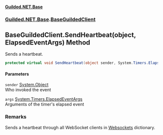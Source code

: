 
#### [Guilded.NET.Base](Guilded_NET_Base 'Guilded_NET_Base')
### [Guilded.NET.Base](Guilded_NET_Base#Guilded_NET_Base 'Guilded.NET.Base').[BaseGuildedClient](BaseGuildedClient 'Guilded.NET.Base.BaseGuildedClient')
## BaseGuildedClient.SendHeartbeat(object, ElapsedEventArgs) Method
Sends a heartbeat.  
```csharp
protected virtual void SendHeartbeat(object sender, System.Timers.ElapsedEventArgs args);
```

#### Parameters
<a name='Guilded_NET_Base_BaseGuildedClient_SendHeartbeat(object_System_Timers_ElapsedEventArgs)_sender'></a>
`sender` [System.Object](https://docs.microsoft.com/en-us/dotnet/api/System.Object 'System.Object')  
Who invoked the event
  
<a name='Guilded_NET_Base_BaseGuildedClient_SendHeartbeat(object_System_Timers_ElapsedEventArgs)_args'></a>
`args` [System.Timers.ElapsedEventArgs](https://docs.microsoft.com/en-us/dotnet/api/System.Timers.ElapsedEventArgs 'System.Timers.ElapsedEventArgs')  
Arguments of the timer's elapsed event
  
### Remarks
Sends a heartbeat through all WebSocket clients in [Websockets](BaseGuildedClient_Websockets 'Guilded.NET.Base.BaseGuildedClient.Websockets') dictionary.
